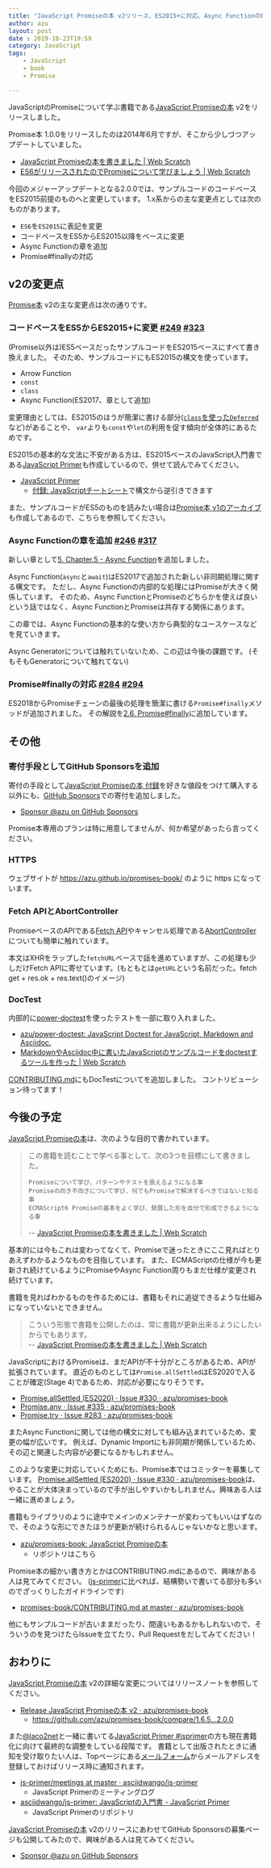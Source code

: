 ```yaml
---
title: "JavaScript Promiseの本 v2リリース、ES2015+に対応、Async Functionの章を追加"
author: azu
layout: post
date : 2019-10-23T19:59
category: JavaScript
tags:
    - JavaScript
    - book
    - Promise

---
```


JavaScriptのPromiseについて学ぶ書籍である[JavaScript Promiseの本](https://azu.github.io/promises-book/) v2をリリースしました。

Promise本 1.0.0をリリースしたのは2014年6月ですが、そこから少しづつアップデートしていました。

- [JavaScript Promiseの本を書きました | Web Scratch](https://efcl.info/2014/0623/res3943/)
- [ES6がリリースされたのでPromiseについて学びましょう | Web Scratch](https://efcl.info/2015/06/23/promises-book-v1.5/)

今回のメジャーアップデートとなる2.0.0では、サンプルコードのコードベースをES2015前提のものへと変更しています。
1.x系からの主な変更点としては次のものがあります。

- `ES6`を`ES2015`に表記を変更
- コードベースをES5からES2015以降をベースに変更
- Async Functionの章を追加
- Promise#finallyの対応

## v2の変更点

[Promise本](https://azu.github.io/promises-book/) v2の主な変更点は次の通りです。

### コードベースをES5からES2015+に変更 [#249](https://github.com/azu/promises-book/issues/249) [#323](https://github.com/azu/promises-book/issues/323)

(Promise以外は)ES5ベースだったサンプルコードをES2015ベースにすべて書き換えました。
そのため、サンプルコードにもES2015の構文を使っています。

- Arrow Function
- `const`
- `class`
- Async Function(ES2017、章として追加)

変更理由としては、ES2015のほうが簡潔に書ける部分([`class`を使った`Deferred`](https://azu.github.io/promises-book/#deferred-and-promise)など)があることや、
`var`よりも`const`や`let`の利用を促す傾向が全体的にあるためです。

ES2015の基本的な文法に不安がある方は、ES2015ベースのJavaScript入門書である[JavaScript Primer](https://jsprimer.net/)も作成しているので、併せて読んでみてください。

- [JavaScript Primer](https://jsprimer.net/)
    - [付録: JavaScriptチートシート](https://jsprimer.net/cheetsheet/)で構文から逆引きできます

また、サンプルコードがES5のものを読みたい場合は[Promise本 v1のアーカイブ](https://azu.github.io/promises-book/archives/v1/)も作成してあるので、こちらを参照してください。

### Async Functionの章を追加 [#246](https://github.com/azu/promises-book/issues/246) [#317](https://github.com/azu/promises-book/issues/317)

新しい章として[5. Chapter.5 - Async Function](https://azu.github.io/promises-book/#chapter5-async-function)を追加しました。

Async Function(`async`と`await`)はES2017で追加された新しい非同期処理に関する構文です。
ただし、Async Functionの内部的な処理にはPromiseが大きく関係しています。
そのため、Async FunctionとPromiseのどちらかを使えば良いという話ではなく、Async FunctionとPromiseは共存する関係にあります。

この章では、Async Functionの基本的な使い方から典型的なユースケースなどを見ていきます。

Async Generatorについては触れていないため、この辺は今後の課題です。
(そもそもGeneratorについて触れてない)

### Promise#finallyの対応 [#284](https://github.com/azu/promises-book/issues/284) [#294](https://github.com/azu/promises-book/issues/294)

ES2018からPromiseチェーンの最後の処理を簡潔に書ける`Promise#finally`メソッドが追加されました。
その解説を[2.6. Promise#finally](https://azu.github.io/promises-book/#ch2-promise-finally)に追加しています。

## その他

### 寄付手段としてGitHub Sponsorsを追加

寄付の手段として[JavaScript Promiseの本 付録](https://gumroad.com/l/javascript-promise)を好きな値段をつけて購入する以外にも、[GitHub Sponsors](https://github.com/sponsors/azu)での寄付を追加しました。

- [Sponsor @azu on GitHub Sponsors](https://github.com/sponsors/azu)

Promise本専用のプランは特に用意してませんが、何か希望があったら言ってください。

### HTTPS

ウェブサイトが <https://azu.github.io/promises-book/> のように https になっています。

### Fetch APIとAbortController

PromiseベースのAPIである[Fetch API](https://developer.mozilla.org/ja/docs/Web/API/Fetch_API)やキャンセル処理である[AbortController](https://developer.mozilla.org/en-US/docs/Web/API/AbortController)についても簡単に触れています。

本文はXHRをラップした`fetchURL`ベースで話を進めていますが、この処理も少しだけFetch APIに寄せています。(もともとは`getURL`という名前だった。fetch get + res.ok + res.text()のイメージ)

### DocTest

内部的に[power-doctest](https://github.com/azu/power-doctest)を使ったテストを一部に取り入れました。

- [azu/power-doctest: JavaScript Doctest for JavaScript, Markdown and Asciidoc.](https://github.com/azu/power-doctest)
- [MarkdownやAsciidoc中に書いたJavaScriptのサンプルコードをdoctestするツールを作った | Web Scratch](https://efcl.info/2019/09/02/power-doctest-markdown-asciidoc/)

[CONTRIBUTING.md](https://github.com/azu/promises-book/blob/master/CONTRIBUTING.md#doctest)にもDocTestについてを追加しました。
コントリビューション待ってます！

## 今後の予定

[JavaScript Promiseの本](https://azu.github.io/promises-book/)は、次のような目的で書かれています。

> この書籍を読むことで学べる事として、次の3つを目標にして書きました。
>
>     Promiseについて学び、パターンやテストを扱えるようになる事
>     Promiseの向き不向きについて学び、何でもPromiseで解決するべきではないと知る事
>     ECMAScript6 Promiseの基本をよく学び、発展した形を自分で形成できるようになる事
>
> -- [JavaScript Promiseの本を書きました | Web Scratch](https://efcl.info/2014/0623/res3943/)

基本的には今もこれは変わってなくて、Promiseで迷ったときにここ見ればとりあえずわかるようなものを目指しています。
また、ECMAScriptの仕様が今も更新され続けているようにPromiseやAsync Function周りもまだ仕様が変更され続けています。

書籍を見ればわかるものを作るためには、書籍もそれに追従できるような仕組みになっていないとできません。

> こういう形態で書籍を公開したのは、常に書籍が更新出来るようにしたいからでもあります。  
> -- [JavaScript Promiseの本を書きました | Web Scratch](https://efcl.info/2014/0623/res3943/)

JavaScriptにおけるPromiseは、まだAPIが不十分がところがあるため、APIが拡張されています。
直近のものとしては`Promise.allSettled`はES2020で入ることが確定(Stage 4)であるため、対応が必要になりそうです。

- [Promise.allSettled (ES2020) · Issue #330 · azu/promises-book](https://github.com/azu/promises-book/issues/330)
- [Promise.any · Issue #335 · azu/promises-book](https://github.com/azu/promises-book/issues/335)
- [Promise.try · Issue #283 · azu/promises-book](https://github.com/azu/promises-book/issues/283)

またAsync Functionに関しては他の構文に対しても組み込まれているため、変更の幅が広いです。
例えば、Dynamic Importにも非同期が関係しているため、その辺と関連した内容が必要になるかもしれません。

このような変更に対応していくためにも、Promise本ではコミッターを募集しています。
[Promise.allSettled (ES2020) · Issue #330 · azu/promises-book](https://github.com/azu/promises-book/issues/330)は、やることが大体決まっているので手が出しやすいかもしれません。興味ある人は一緒に進めましょう。

書籍もライブラリのように途中でメインのメンテナーが変わってもいいはずなので、そのような形にできたほうが更新が続けられるんじゃないかなと思います。

- [azu/promises-book: JavaScript Promiseの本](https://github.com/azu/promises-book)
    - リポジトリはこちら

Promise本の細かい書き方とかはCONTRIBUTING.mdにあるので、興味がある人は見てみてください。
([js-primer](https://github.com/asciidwango/js-primer)に比べれば、結構勢いで書いてる部分も多いのでざっくりしたガイドラインです)

- [promises-book/CONTRIBUTING.md at master · azu/promises-book](https://github.com/azu/promises-book/blob/master/CONTRIBUTING.md)

他にもサンプルコードが古いままだったり、間違いもあるかもしれないので、そういうのを見つけたらIssueを立てたり、Pull Requestをだしてみてください！

## おわりに

[JavaScript Promiseの本](https://azu.github.io/promises-book/) v2の詳細な変更についてはリリースノートを参照してください。

- [Release JavaScript Promiseの本 v2 · azu/promises-book](https://github.com/azu/promises-book/releases/tag/2.0.0)
    - <https://github.com/azu/promises-book/compare/1.6.5...2.0.0>

また[@laco2net](https://twitter.com/laco2net)と一緒に書いてる[JavaScript Primer #jsprimer](https://jsprimer.net/)の方も現在書籍化に向けて最終的な調整をしている段階です。
書籍として出版されたときに通知を受け取りたい人は、Topページにある[メールフォーム](https://github.us13.list-manage.com/subscribe/post?u=fc41e11a2b9dc6f05350e0de0&id=7ab1594ae8)からメールアドレスを登録しておけばリリース時に通知されます。

- [js-primer/meetings at master · asciidwango/js-primer](https://github.com/asciidwango/js-primer/tree/master/meetings)
    - JavaScript Primerのミーティングログ
- [asciidwango/js-primer: JavaScriptの入門書 - JavaScript Primer](https://github.com/asciidwango/js-primer)
    - JavaScript Primerのリポジトリ

[JavaScript Promiseの本](https://azu.github.io/promises-book/) v2のリリースにあわせてGitHub Sponsorsの募集ページも公開してみたので、興味がある人は見てみてください。

- [Sponsor @azu on GitHub Sponsors](https://github.com/sponsors/azu)
